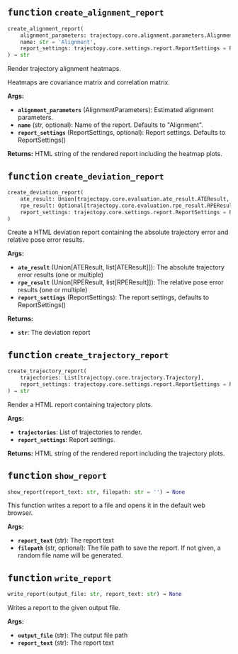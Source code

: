 
## <kbd>function</kbd> `create_alignment_report`

```python
create_alignment_report(
    alignment_parameters: trajectopy.core.alignment.parameters.AlignmentParameters,
    name: str = 'Alignment',
    report_settings: trajectopy.core.settings.report.ReportSettings = ReportSettings(single_plot_height=640, two_subplots_height=750, three_subplots_height=860, scatter_max_std=4.0, ate_unit_is_mm=False, directed_ate=False, histogram_opacity=0.7, histogram_bargap=0.1, histogram_barmode='overlay', histogram_yaxis_title='Count', plot_mode='lines+markers', scatter_mode='markers', scatter_colorscale='RdYlBu_r', scatter_axis_order='xy', scatter_marker_size=5, scatter_detailed=False, scatter_mapbox=False, scatter_mapbox_style='open-street-map', scatter_mapbox_zoom=15, scatter_mapbox_token='', pos_x_name='x', pos_y_name='y', pos_z_name='z', pos_x_unit='m', pos_y_unit='m', pos_z_unit='m', pos_dir_dev_x_name='along', pos_dir_dev_y_name='cross-h', pos_dir_dev_z_name='cross-v', rot_x_name='roll', rot_y_name='pitch', rot_z_name='yaw', rot_unit='°', single_plot_export=ExportSettings(format='png', height=540, width=800, scale=1), two_subplots_export=ExportSettings(format='png', height=540, width=800, scale=1), three_subplots_export=ExportSettings(format='png', height=750, width=800, scale=1))
) → str
```

Render trajectory alignment heatmaps. 

Heatmaps are covariance matrix and correlation matrix. 



**Args:**
 
 - <b>`alignment_parameters`</b> (AlignmentParameters):  Estimated alignment parameters. 
 - <b>`name`</b> (str, optional):  Name of the report. Defaults to "Alignment". 
 - <b>`report_settings`</b> (ReportSettings, optional):  Report settings. Defaults to ReportSettings() 



**Returns:**
 HTML string of the rendered report including the heatmap plots. 

## <kbd>function</kbd> `create_deviation_report`

```python
create_deviation_report(
    ate_result: Union[trajectopy.core.evaluation.ate_result.ATEResult, list[trajectopy.core.evaluation.ate_result.ATEResult]],
    rpe_result: Optional[trajectopy.core.evaluation.rpe_result.RPEResult, list[trajectopy.core.evaluation.rpe_result.RPEResult]],
    report_settings: trajectopy.core.settings.report.ReportSettings = ReportSettings(single_plot_height=640, two_subplots_height=750, three_subplots_height=860, scatter_max_std=4.0, ate_unit_is_mm=False, directed_ate=False, histogram_opacity=0.7, histogram_bargap=0.1, histogram_barmode='overlay', histogram_yaxis_title='Count', plot_mode='lines+markers', scatter_mode='markers', scatter_colorscale='RdYlBu_r', scatter_axis_order='xy', scatter_marker_size=5, scatter_detailed=False, scatter_mapbox=False, scatter_mapbox_style='open-street-map', scatter_mapbox_zoom=15, scatter_mapbox_token='', pos_x_name='x', pos_y_name='y', pos_z_name='z', pos_x_unit='m', pos_y_unit='m', pos_z_unit='m', pos_dir_dev_x_name='along', pos_dir_dev_y_name='cross-h', pos_dir_dev_z_name='cross-v', rot_x_name='roll', rot_y_name='pitch', rot_z_name='yaw', rot_unit='°', single_plot_export=ExportSettings(format='png', height=540, width=800, scale=1), two_subplots_export=ExportSettings(format='png', height=540, width=800, scale=1), three_subplots_export=ExportSettings(format='png', height=750, width=800, scale=1))
)
```

Create a HTML deviation report containing the absolute trajectory error and relative pose error results. 



**Args:**
 
 - <b>`ate_result`</b> (Union[ATEResult, list[ATEResult]]):  The absolute trajectory error results (one or multiple) 
 - <b>`rpe_result`</b> (Union[RPEResult, list[RPEResult]]):  The relative pose error results (one or multiple) 
 - <b>`report_settings`</b> (ReportSettings):  The report settings, defaults to ReportSettings() 



**Returns:**
 
 - <b>`str`</b>:  The deviation report 

## <kbd>function</kbd> `create_trajectory_report`

```python
create_trajectory_report(
    trajectories: List[trajectopy.core.trajectory.Trajectory],
    report_settings: trajectopy.core.settings.report.ReportSettings = ReportSettings(single_plot_height=640, two_subplots_height=750, three_subplots_height=860, scatter_max_std=4.0, ate_unit_is_mm=False, directed_ate=False, histogram_opacity=0.7, histogram_bargap=0.1, histogram_barmode='overlay', histogram_yaxis_title='Count', plot_mode='lines+markers', scatter_mode='markers', scatter_colorscale='RdYlBu_r', scatter_axis_order='xy', scatter_marker_size=5, scatter_detailed=False, scatter_mapbox=False, scatter_mapbox_style='open-street-map', scatter_mapbox_zoom=15, scatter_mapbox_token='', pos_x_name='x', pos_y_name='y', pos_z_name='z', pos_x_unit='m', pos_y_unit='m', pos_z_unit='m', pos_dir_dev_x_name='along', pos_dir_dev_y_name='cross-h', pos_dir_dev_z_name='cross-v', rot_x_name='roll', rot_y_name='pitch', rot_z_name='yaw', rot_unit='°', single_plot_export=ExportSettings(format='png', height=540, width=800, scale=1), two_subplots_export=ExportSettings(format='png', height=540, width=800, scale=1), three_subplots_export=ExportSettings(format='png', height=750, width=800, scale=1))
) → str
```

Render a HTML report containing trajectory plots. 



**Args:**
 
 - <b>`trajectories`</b>:  List of trajectories to render. 
 - <b>`report_settings`</b>:  Report settings. 



**Returns:**
 HTML string of the rendered report including the trajectory plots. 

## <kbd>function</kbd> `show_report`

```python
show_report(report_text: str, filepath: str = '') → None
```

This function writes a report to a file and opens it in the default web browser. 



**Args:**
 
 - <b>`report_text`</b> (str):  The report text 
 - <b>`filepath`</b> (str, optional):  The file path to save the report. If not given, a random file name will be generated. 

## <kbd>function</kbd> `write_report`

```python
write_report(output_file: str, report_text: str) → None
```

Writes a report to the given output file. 



**Args:**
 
 - <b>`output_file`</b> (str):  The output file path 
 - <b>`report_text`</b> (str):  The report text 

